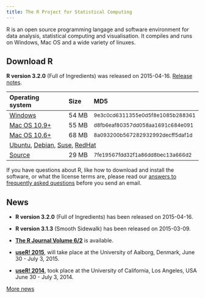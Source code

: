 ```yaml
---
title: The R Project for Statistical Computing
---
```


R is an open source programming langage and software environment for data analysis, statistical computing and visualisation. It compiles and runs on Windows, Mac OS and a wide variety of linuxes. 

## Download R 

**R version 3.2.0** (Full of Ingredients) was released on 2015-04-16. [Release notes](http://cran.r-project.org/doc/manuals/r-release/NEWS.html).

<table class="table table-hover" id="rtable">
<thead>
<tr class="header">
<th align="left">Operating system</th>
<th align="left">Size</th>
<th align="left">MD5</th>
</tr>
</thead>
<tbody>
<tr class="odd" id="win">
<td align="left"><a href="http://cran.r-project.org/bin/windows/base/R-3.2.0-win.exe">Windows</a></td>
<td align="left">54&nbsp;<span class="initialism">MB</span></td>
<td align="left"><small>9e3c0cd6311355e0d5f8e1085b288361</small></td>
</tr>
<tr class="even" id="mac">
<td align="left"><a href="http://cran.r-project.org/bin/macosx/R-3.2.0-mavericks.pkg">Mac OS 10.9+</a></td>
<td align="left">55&nbsp;<span class="initialism">MB</span></td>
<td align="left"><small>d8fb6eaf80357dd058aa1691c684e091</small></td>
</tr>
<tr class="odd">
<td align="left"><a href="http://cran.r-project.org/bin/macosx/R-3.2.0-snowleopard.pkg">Mac OS 10.6+</a></td>
<td align="left">68&nbsp;<span class="initialism">MB</span></td>
<td align="left"><small>8a093200b567282932992decff5daf1d</small></td>
</tr>
<tr class="even" id="lin">
<td align="left" colspan="3">
<a href="http://cran.r-project.org/bin/linux/ubuntu/README.html">Ubuntu</a>,
<a href="http://cran.r-project.org/bin/linux/debian/README.html">Debian</a>, <a href="http://cran.r-project.org/bin/linux/suse/README.html">Suse</a>, <a href="http://cran.r-project.org/bin/linux/redhat/README">RedHat</a>
</td>
</tr>
<tr class="odd">
<td align="left"><a href="http://cran.r-project.org/src/base/R-3/R-3.2.0.tar.gz">Source</a></td>
<td align="left">29&nbsp;<span class="initialism">MB</span></td>
<td align="left"><small>7fe19567fdd32f1a86dd8bec13a666d2</small></td>
</tr>
</table>

<script src="jquery-1.11.3.min.js"></script>
<script src="download-r.js"></script>


If you have questions about R, like how to download and install the software, or what the license terms are, please read our [answers to frequently asked questions](http://cran.R-project.org/faqs.html) before you send an email.

## News

-   **R version 3.2.0** (Full of Ingredients) has been released on 2015-04-16.

-   **R version 3.1.3** (Smooth Sidewalk) has been released on 2015-03-09.

-   [**The R Journal Volume 6/2**](http://journal.r-project.org) is available.

-   **[useR! 2015](http://www.r-project.org/useR-2015)**, will take
    place at the University of Aalborg, Denmark, June 30 - July 3, 2015.

-   **[useR! 2014](http://www.r-project.org/useR-2014)**, took place at
    the University of California, Los Angeles, USA June 30 - July 3, 2014.

<!--- (Boilerplate for release run-in)
-   [**R 3.1.3 (Smooth Sidewalk) prerelease versions**](http://cran.r-project.org/src/base-prerelease) will appear starting February 28. Final release is scheduled for 2015-03-09.
-->

[More news](/news.html)
